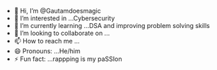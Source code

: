 - 👋 Hi, I’m @Gautamdoesmagic
- 👀 I’m interested in ...Cybersecurity
- 🌱 I’m currently learning ...DSA and improving problem solving skills
- 💞️ I’m looking to collaborate on ...
- 📫 How to reach me ...
- 😄 Pronouns: ...He/him
- ⚡ Fun fact: ...rappping is my paSSIon

<!---
Gautamdoesmagic/Gautamdoesmagic is a ✨ special ✨ repository because its `README.md` (this file) appears on your GitHub profile.
You can click the Preview link to take a look at your changes.
--->
